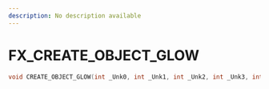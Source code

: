 ```yaml
---
description: No description available 
---
```


# FX\_CREATE_OBJECT_GLOW

```cpp
void CREATE_OBJECT_GLOW(int _Unk0, int _Unk1, int _Unk2, int _Unk3, int _Unk4, int _Unk5);
```